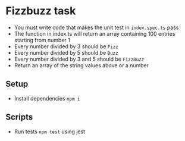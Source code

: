 # Fizzbuzz task

- You must write code that makes the unit test in `index.spec.ts` pass
- The function in index.ts will return an array containing 100 entries starting from number 1
- Every number divided by 3 should be `Fizz`
- Every number divided by 5 should be `Buzz`
- Every number divided by 3 and 5 should be `FizzBuzz`
- Return an array of the string values above or a number

## Setup
- Install dependencies `npm i`

## Scripts
- Run tests `npm test` using jest
